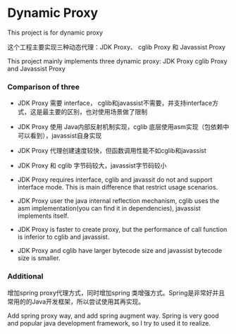 # Dynamic Proxy

This project is for dynamic proxy

这个工程主要实现三种动态代理：JDK Proxy、 cglib Proxy 和 Javassist Proxy

This project mainly implements three dynamic proxy: JDK Proxy cglib Proxy and Javassist Proxy

### Comparison of three
- JDK Proxy 需要 interface， cglib和javassist不需要，并支持interface方式，这是最主要的区别，也对使用场景做了限制
- JDK Proxy 使用 Java内部反射机制实现，cglib 底层使用asm实现（包依赖中可以看到），javassist自身实现
- JDK Proxy 代理创建速度较快，但函数调用性能不如cglib和javassist
- JDK Proxy 和 cglib 字节码较大，javassist字节码较小

- JDK Proxy requires interface, cglib and javassit do not and support interface mode. This is main difference that restrict usage scenarios.
- JDK Proxy user the java internal reflection mechanism, cglib uses the asm implementation(you can find it in dependencies), javassist implements itself.
- JDK Proxy is faster to create proxy, but the performance of call function is inferior to cglib and javassist.
- JDK Proxy and cglib have larger bytecode size and javassist bytecode size is smaller.

### Additional
增加spring proxy代理方式，同时增加spring 类增强方式。Spring是非常好并且常用的的Java开发框架，所以尝试使用其再实现。

Add spring proxy way, and add spring augment way. Spring is very good and popular java development framework, so I try to used it to realize.